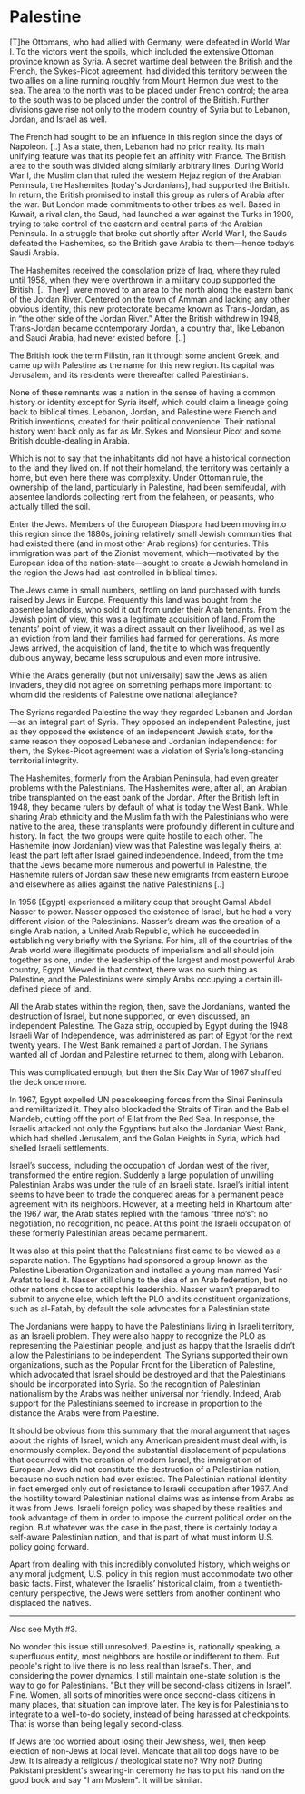 # Palestine

[T]he Ottomans, who had allied with Germany, were defeated in World
War I. To the victors went the spoils, which included the extensive
Ottoman province known as Syria. A secret wartime deal between the
British and the French, the Sykes-Picot agreement, had divided this
territory between the two allies on a line running roughly from Mount
Hermon due west to the sea. The area to the north was to be placed
under French control; the area to the south was to be placed under the
control of the British. Further divisions gave rise not only to the
modern country of Syria but to Lebanon, Jordan, and Israel as well.

The French had sought to be an influence in this region since the days of Napoleon. [..] As a state, then, Lebanon had no prior reality. Its main unifying feature was that its people felt an affinity with France. The British area to the south was divided along similarly arbitrary lines. During World War I, the Muslim clan that ruled the western Hejaz region of the Arabian Peninsula, the Hashemites [today's Jordanians], had supported the British. In return, the British promised to install this group as rulers of Arabia after the war. But London made commitments to other tribes as well. Based in Kuwait, a rival clan, the Saud, had launched a war against the Turks in 1900, trying to take control of the eastern and central parts of the Arabian Peninsula. In a struggle that broke out shortly after World War I, the Sauds defeated the Hashemites, so the British gave Arabia to them—hence today’s Saudi Arabia.

The Hashemites received the consolation prize of Iraq, where they ruled until 1958, when they were overthrown in a military coup supported the British. [.. They]  were moved to an area to the north along the eastern bank of the Jordan River. Centered on the town of Amman and lacking any other obvious identity, this new protectorate became known as Trans-Jordan, as in “the other side of the Jordan River.” After the British withdrew in 1948, Trans-Jordan became contemporary Jordan, a country that, like Lebanon and Saudi Arabia, had never existed before. [..]

The British took the term Filistin, ran it through some ancient Greek, and came up with Palestine as the name for this new region. Its capital was Jerusalem, and its residents were thereafter called Palestinians.

None of these remnants was a nation in the sense of having a common history or identity except for Syria itself, which could claim a lineage going back to biblical times. Lebanon, Jordan, and Palestine were French and British inventions, created for their political convenience. Their national history went back only as far as Mr. Sykes and Monsieur Picot and some British double-dealing in Arabia.

Which is not to say that the inhabitants did not have a historical connection to the land they lived on. If not their homeland, the territory was certainly a home, but even here there was complexity. Under Ottoman rule, the ownership of the land, particularly in Palestine, had been semifeudal, with absentee landlords collecting rent from the felaheen, or peasants, who actually tilled the soil.

Enter the Jews. Members of the European Diaspora had been moving into this region since the 1880s, joining relatively small Jewish communities that had existed there (and in most other Arab regions) for centuries. This immigration was part of the Zionist movement, which—motivated by the European idea of the nation-state—sought to create a Jewish homeland in the region the Jews had last controlled in biblical times.

The Jews came in small numbers, settling on land purchased with funds raised by Jews in Europe. Frequently this land was bought from the absentee landlords, who sold it out from under their Arab tenants. From the Jewish point of view, this was a legitimate acquisition of land. From the tenants’ point of view, it was a direct assault on their livelihood, as well as an eviction from land their families had farmed for generations. As more Jews arrived, the acquisition of land, the title to which was frequently dubious anyway, became less scrupulous and even more intrusive.

While the Arabs generally (but not universally) saw the Jews as alien invaders, they did not agree on something perhaps more important: to whom did the residents of Palestine owe national allegiance?

The Syrians regarded Palestine the way they regarded Lebanon and Jordan—as an integral part of Syria. They opposed an independent Palestine, just as they opposed the existence of an independent Jewish state, for the same reason they opposed Lebanese and Jordanian independence: for them, the Sykes-Picot agreement was a violation of Syria’s long-standing territorial integrity.

The Hashemites, formerly from the Arabian Peninsula, had even greater problems with the Palestinians. The Hashemites were, after all, an Arabian tribe transplanted on the east bank of the Jordan. After the British left in 1948, they became rulers by default of what is today the West Bank. While sharing Arab ethnicity and the Muslim faith with the Palestinians who were native to the area, these transplants were profoundly different in culture and history. In fact, the two groups were quite hostile to each other. The Hashemite (now Jordanian) view was that Palestine was legally theirs, at least the part left after Israel gained independence. Indeed, from the time that the Jews became more numerous and powerful in Palestine, the Hashemite rulers of Jordan saw these new emigrants from eastern Europe and elsewhere as allies against the native Palestinians [..]

In 1956 [Egypt] experienced a military coup that brought Gamal Abdel Nasser to power. Nasser opposed the existence of Israel, but he had a very different vision of the Palestinians. Nasser’s dream was the creation of a single Arab nation, a United Arab Republic, which he succeeded in establishing very briefly with the Syrians. For him, all of the countries of the Arab world were illegitimate products of imperialism and all should join together as one, under the leadership of the largest and most powerful Arab country, Egypt. Viewed in that context, there was no such thing as Palestine, and the Palestinians were simply Arabs occupying a certain ill-defined piece of land.

All the Arab states within the region, then, save the Jordanians, wanted the destruction of Israel, but none supported, or even discussed, an independent Palestine. The Gaza strip, occupied by Egypt during the 1948 Israeli War of Independence, was administered as part of Egypt for the next twenty years. The West Bank remained a part of Jordan. The Syrians wanted all of Jordan and Palestine returned to them, along with Lebanon.

This was complicated enough, but then the Six Day War of 1967 shuffled the deck once more.

In 1967, Egypt expelled UN peacekeeping forces from the Sinai Peninsula and remilitarized it. They also blockaded the Straits of Tiran and the Bab el Mandeb, cutting off the port of Eilat from the Red Sea. In response, the Israelis attacked not only the Egyptians but also the Jordanian West Bank, which had shelled Jerusalem, and the Golan Heights in Syria, which had shelled Israeli settlements.

Israel’s success, including the occupation of Jordan west of the river, transformed the entire region. Suddenly a large population of unwilling Palestinian Arabs was under the rule of an Israeli state. Israel’s initial intent seems to have been to trade the conquered areas for a permanent peace agreement with its neighbors. However, at a meeting held in Khartoum after the 1967 war, the Arab states replied with the famous “three no’s”: no negotiation, no recognition, no peace. At this point the Israeli occupation of these formerly Palestinian areas became permanent.

It was also at this point that the Palestinians first came to be viewed as a separate nation. The Egyptians had sponsored a group known as the Palestine Liberation Organization and installed a young man named Yasir Arafat to lead it. Nasser still clung to the idea of an Arab federation, but no other nations chose to accept his leadership. Nasser wasn’t prepared to submit to anyone else, which left the PLO and its constituent organizations, such as al-Fatah, by default the sole advocates for a Palestinian state.

The Jordanians were happy to have the Palestinians living in Israeli territory, as an Israeli problem. They were also happy to recognize the PLO as representing the Palestinian people, and just as happy that the Israelis didn’t allow the Palestinians to be independent. The Syrians supported their own organizations, such as the Popular Front for the Liberation of Palestine, which advocated that Israel should be destroyed and that the Palestinians should be incorporated into Syria. So the recognition of Palestinian nationalism by the Arabs was neither universal nor friendly. Indeed, Arab support for the Palestinians seemed to increase in proportion to the distance the Arabs were from Palestine.

It should be obvious from this summary that the moral argument that rages about the rights of Israel, which any American president must deal with, is enormously complex. Beyond the substantial displacement of populations that occurred with the creation of modern Israel, the immigration of European Jews did not constitute the destruction of a Palestinian nation, because no such nation had ever existed. The Palestinian national identity in fact emerged only out of resistance to Israeli occupation after 1967. And the hostility toward Palestinian national claims was as intense from Arabs as it was from Jews. Israeli foreign policy was shaped by these realities and took advantage of them in order to impose the current political order on the region. But whatever was the case in the past, there is certainly today a self-aware Palestinian nation, and that is part of what must inform U.S. policy going forward.

Apart from dealing with this incredibly convoluted history, which weighs on any moral judgment, U.S. policy in this region must accommodate two other basic facts. First, whatever the Israelis’ historical claim, from a twentieth-century perspective, the Jews were settlers from another continent who displaced the natives.

---

Also see Myth #3. 

No wonder this issue still unresolved. Palestine is, nationally speaking, a superfluous entity, most neighbors are hostile or indifferent to them. But people's right to live there is no less real than Israel's. Then, and considering the power dynamics, I still maintain one-state solution is the way to go for Palestinians. "But they will be second-class citizens in Israel". Fine. Women, all sorts of minorities were once second-class citizens in many places, that situation can improve later. The key is for Palestinians to integrate to a well-to-do society, instead of being harassed at checkpoints. That is worse than being legally second-class.

If Jews are too worried about losing their Jewishess, well, then keep election of non-Jews at local level. Mandate that all top dogs have to be Jew. It is already a religious / theological state no? Why not? During Pakistani president's swearing-in ceremony he has to put his hand on the good book and say "I am Moslem". It will be similar. 












